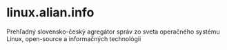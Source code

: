 # linux.alian.info
Prehľadný slovensko-český agregátor správ zo sveta operačného systému Linux, open-source a informačných technológii

